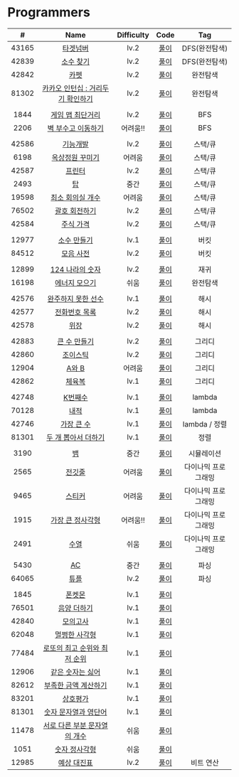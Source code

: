 # Programmers

|  #  | <img width=50px> Name <img width=50px>| Difficulty | Code | Tag |
| :-: | :---: | :--------: | :----: | :--: |
| 43165 |[타겟넘버](https://programmers.co.kr/learn/courses/30/lessons/43165#qna) |lv.2 |[풀이](https://github.com/shl13/ps_study/blob/master/selim/level2/43165dfs.py)| DFS(완전탐색)|
|42839 |[소수 찾기](https://programmers.co.kr/learn/courses/30/lessons/42839) |lv.2| [풀이](https://github.com/shl13/ps_study/blob/master/selim/level2/42839dfsprime.py)| DFS(완전탐색)|
|42842 |[카펫](https://programmers.co.kr/learn/courses/30/lessons/42842) |lv.2| [풀이](https://github.com/shl13/ps_study/blob/master/selim/level2/42842carpet.py)| 완전탐색|
|81302 |[카카오 인턴십 : 거리두기 확인하기](https://programmers.co.kr/learn/courses/30/lessons/81302#fn1) |lv.2| [풀이](https://github.com/shl13/ps_study/blob/master/selim/level2/81302kakao2021.py)| 완전탐색|
|||||
|1844|[게임 맵 최단거리](https://www.acmicpc.net/problem/2206) | lv.2 |[풀이](https://github.com/shl13/ps_study/blob/master/selim/baekjoon/2206.py)|BFS|
|2206|[벽 부수고 이동하기](https://programmers.co.kr/learn/courses/30/lessons/1844?language=python3) | 어려움!! |[풀이](https://github.com/shl13/ps_study/blob/master/selim/level2/1844gamemap.py)|BFS|
|||||
|42586|[기능개발](https://programmers.co.kr/learn/courses/30/lessons/42586)| lv.2| [풀이](https://github.com/shl13/ps_study/blob/master/selim/level2/42586progresses.py)|스택/큐|
|6198|[옥상정원 꾸미기](https://www.acmicpc.net/problem/6198) |어려움 |[풀이](https://github.com/shl13/ps_study/blob/master/selim/baekjoon/6198.py)|스택/큐|
|42587|[프린터](https://programmers.co.kr/learn/courses/30/lessons/42587#) |lv.2| [풀이](https://github.com/shl13/ps_study/blob/master/selim/level2/42587printer.py)|스택/큐|
|2493|[탑](https://www.acmicpc.net/problem/2493) | 중간 |[풀이](https://github.com/shl13/ps_study/blob/master/selim/baekjoon/2493.py) |스택/큐|
|19598|[최소 회의실 개수](https://www.acmicpc.net/problem/19598) |어려움| [풀이](https://github.com/shl13/ps_study/blob/master/selim/baekjoon/19598.py)|스택/큐|
|76502|[괄호 회전하기](https://programmers.co.kr/learn/courses/30/lessons/76502) |lv.2| [풀이](https://github.com/shl13/ps_study/blob/master/selim/ㅣlevel2/76502parentheses.py)|스택/큐|
|42584|[주식 가격](https://programmers.co.kr/learn/courses/30/lessons/42584#) |lv.2| [풀이](https://github.com/shl13/ps_study/blob/master/selim/ㅣlevel2/42584stock.py)|스택/큐|
|||||
|12977| [소수 만들기](https://programmers.co.kr/learn/courses/30/lessons/12977)| lv.1 |[풀이](https://github.com/shl13/ps_study/blob/master/selim/level1/12977making_prime.py)|버킷|
|84512| [모음 사전](https://programmers.co.kr/learn/courses/30/lessons/84512)| lv.2 |[풀이](https://github.com/shl13/ps_study/blob/master/selim/level2/84512aeiou.py)|버킷|
|||||
|12899| [124 나라의 숫자](https://programmers.co.kr/learn/courses/30/lessons/12899) | lv.2 |[풀이](https://github.com/shl13/ps_study/blob/master/selim/level2/12899nation124.py)|재귀|
|16198 |[에너지 모으기](https://www.acmicpc.net/problem/16198) | 쉬움 | [풀이](https://github.com/shl13/ps_study/blob/master/selim/baekjoon/16198.py)| 완전탐색|
|||||
|42576| [   완주하지 못한 선수    ](https://programmers.co.kr/learn/courses/30/lessons/42576?language=python3) | lv.1 |[풀이](https://github.com/shl13/ps_study/blob/master/selim/level1/42576playerhash.py)|해시|
|42577| [   전화번호 목록    ](https://programmers.co.kr/learn/courses/30/lessons/42577?language=python3) | lv.2 |[풀이](https://github.com/shl13/ps_study/blob/master/selim/level2/42577hashphone.py)|해시|
|42578| [   위장    ](https://programmers.co.kr/learn/courses/30/lessons/42578?language=python3) | lv.2 |[풀이](https://github.com/shl13/ps_study/blob/master/selim/level2/42578spy.py)|해시|
|||||
|42883|[큰 수 만들기](https://programmers.co.kr/learn/courses/30/lessons/42883#)| lv.2 |[풀이](https://github.com/shl13/ps_study/blob/master/selim/level2/42883makingbignum.py)|그리디|
|42860|[조이스틱](https://programmers.co.kr/learn/courses/30/lessons/42860#)| lv.2 |[풀이](https://github.com/shl13/ps_study/blob/master/selim/level2/42860joystick.py)|그리디|
|12904|[A와 B](acmicpc.net/problem/12904)| 어려움 |[풀이](https://github.com/shl13/ps_study/blob/master/selim/baekjoon/12904.py)|그리디|
|42862|[체육복](https://programmers.co.kr/learn/courses/30/lessons/42862)| lv.1 |[풀이](https://github.com/shl13/ps_study/blob/master/selim/level1/42862ptshirt.py)|그리디|
|||||
|42748|[K번째수](https://programmers.co.kr/learn/courses/30/lessons/42748) | lv.1 |[풀이](https://github.com/shl13/ps_study/blob/master/selim/level1/42748kthnum.py)|lambda|
|70128|[내적](https://programmers.co.kr/learn/courses/30/lessons/70128) | lv.1 |[풀이](https://github.com/shl13/ps_study/blob/master/selim/level1/70128axb.py)|lambda|
|42746|[가장 큰 수](https://programmers.co.kr/learn/courses/30/lessons/42746) | lv.1 |[풀이](https://github.com/shl13/ps_study/blob/master/selim/level2/42746biggestnum.py)|lambda / 정렬|
|81301|[두 개 뽑아서 더하기](https://programmers.co.kr/learn/courses/30/lessons/68644) | lv.1| [풀이](https://github.com/shl13/ps_study/blob/master/selim/level1/68644picktwo.py)|정렬|
|||||
|3190|[뱀](https://www.acmicpc.net/problem/3190) | 중간 | [풀이](https://github.com/shl13/ps_study/blob/master/selim/baekjoon/3190.py)|시뮬레이션|
|2565|[전깃줄](https://www.acmicpc.net/problem/2565) | 어려움 | [풀이](https://github.com/shl13/ps_study/blob/master/selim/baekjoon/2565.py)|다이나믹 프로그래밍|
|9465|[스티커](https://www.acmicpc.net/problem/9465) | 어려움 | [풀이](https://github.com/shl13/ps_study/blob/master/selim/baekjoon/9465.py)|다이나믹 프로그래밍|
|1915|[가장 큰 정사각형](https://www.acmicpc.net/problem/1915) | 어려움!! | [풀이](https://github.com/shl13/ps_study/blob/master/selim/baekjoon/1915.py)|다이나믹 프로그래밍|
|2491|[수열](https://www.acmicpc.net/problem/2491) | 쉬움 | [풀이](https://github.com/shl13/ps_study/blob/master/selim/baekjoon/2491.py)|다이나믹 프로그래밍|
|||||
|5430|[AC](https://www.acmicpc.net/problem/5430) | 중간 | [풀이](https://github.com/shl13/ps_study/blob/master/selim/baekjoon/5430.py) | 파싱|
|64065|[튜플](https://programmers.co.kr/learn/courses/30/lessons/64065) | lv.2 | [풀이](https://github.com/shl13/ps_study/blob/master/selim/level2/64065tuple.py) | 파싱|
|||||
|1845|[폰켓몬](https://programmers.co.kr/learn/courses/30/lessons/1845?language=python3) |lv.1 |[풀이](https://github.com/shl13/ps_study/blob/master/selim/level1/1845ponkemon.py)||
|76501|[음양 더하기](https://programmers.co.kr/learn/courses/30/lessons/76501) | lv.1| [풀이](https://github.com/shl13/ps_study/blob/master/selim/level1/76501signs.py)
|42840|[모의고사](https://programmers.co.kr/learn/courses/30/lessons/42840?language=python3) |lv.1 |[풀이](https://github.com/shl13/ps_study/blob/master/selim/level1/42840test.py)||
|62048|[멀쩡한 사각형](https://programmers.co.kr/learn/courses/30/lessons/62048) | lv.1| [풀이](https://github.com/shl13/ps_study/blob/master/selim/level1/62048square.py)||
|77484|[로또의 최고 순위와 최저 순위](https://programmers.co.kr/learn/courses/30/lessons/77484) | lv.1| [풀이](https://github.com/shl13/ps_study/blob/master/selim/level1/77484lottominmax.py)||
|12906|[같은 숫자는 싫어](https://programmers.co.kr/learn/courses/30/lessons/12906) | lv.1| [풀이](https://github.com/shl13/ps_study/blob/master/selim/level1/12906nosamenum.py)||
|82612|[부족한 금액 계산하기](https://programmers.co.kr/learn/courses/30/lessons/82612) | lv.1| [풀이](https://github.com/shl13/ps_study/blob/master/selim/level1/82612cntmoney.py)||
|83201|[상호평가](https://programmers.co.kr/learn/courses/30/lessons/83201) | lv.1| [풀이](https://github.com/shl13/ps_study/blob/master/selim/level1/83201grade.py)||
|81301|[숫자 문자열과 영단어](https://programmers.co.kr/learn/courses/30/lessons/81301) | lv.1| [풀이](https://github.com/shl13/ps_study/blob/master/selim/level1/81301one1.py)||
|11478|[서로 다른 부분 문자열의 개수](https://www.acmicpc.net/problem/11478) |쉬움| [풀이](https://github.com/shl13/ps_study/blob/master/selim/baekjoon/11478.py)||
|1051|[숫자 정사각형](https://www.acmicpc.net/problem/1051) |쉬움| [풀이](https://github.com/shl13/ps_study/blob/master/selim/baekjoon/1051.py)||
|12985|[예상 대진표](https://programmers.co.kr/learn/courses/30/lessons/12985#) |lv.2| [풀이](https://github.com/shl13/ps_study/blob/master/selim/level2/12986tourn.py)|비트 연산|